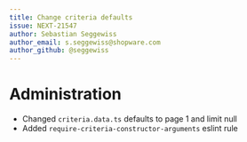 ```yaml
---
title: Change criteria defaults
issue: NEXT-21547
author: Sebastian Seggewiss
author_email: s.seggewiss@shopware.com
author_github: @seggewiss
---
```

# Administration
* Changed `criteria.data.ts` defaults to page 1 and limit null
* Added `require-criteria-constructor-arguments` eslint rule
